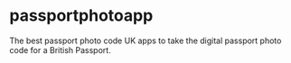 # passportphotoapp
The best passport photo code UK apps to take the digital passport photo code for a British Passport.
